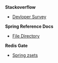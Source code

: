 
**Stackoverflow**
- [Devloper Survey](https://survey.stackoverflow.co/)

**Spring Reference Docs**
- [File Directory](https://docs.spring.io/spring-boot/docs/)

**Redis Gate**
- [Spring zsets](http://redisgate.kr/redis/clients/spring_zsets.php)